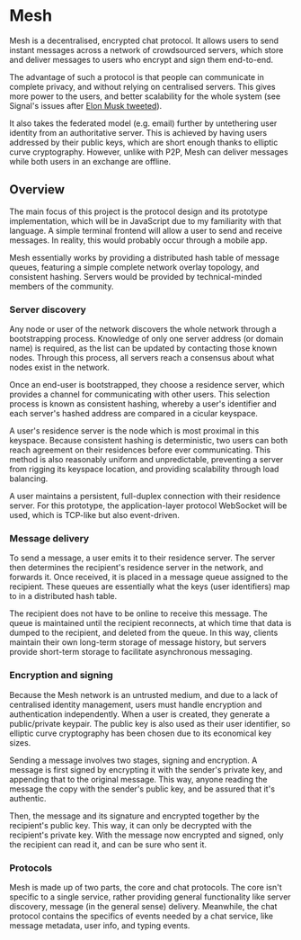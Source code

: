 # Mesh

Mesh is a decentralised, encrypted chat protocol. It allows users to send instant messages across a network of crowdsourced servers, which store and deliver messages to users who encrypt and sign them end-to-end.

The advantage of such a protocol is that people can communicate in complete privacy, and without relying on centralised servers. This gives more power to the users, and better scalability for the whole system (see Signal's issues after [Elon Musk tweeted](https://twitter.com/elonmusk/status/1347165127036977153)).

It also takes the federated model (e.g. email) further by untethering user identity from an authoritative server. This is achieved by having users addressed by their public keys, which are short enough thanks to elliptic curve cryptography. However, unlike with P2P, Mesh can deliver messages while both users in an exchange are offline.

## Overview

The main focus of this project is the protocol design and its prototype implementation, which will be in JavaScript due to my familiarity with that language. A simple terminal frontend will allow a user to send and receive messages. In reality, this would probably occur through a mobile app.

Mesh essentially works by providing a distributed hash table of message queues, featuring a simple complete network overlay topology, and consistent hashing. Servers would be provided by technical-minded members of the community.

### Server discovery

Any node or user of the network discovers the whole network through a bootstrapping process. Knowledge of only one server address (or domain name) is required, as the list can be updated by contacting those known nodes. Through this process, all servers reach a consensus about what nodes exist in the network.

Once an end-user is bootstrapped, they choose a residence server, which provides a channel for communicating with other users. This selection process is known as consistent hashing, whereby a user's identifier and each server's hashed address are compared in a cicular keyspace.

A user's residence server is the node which is most proximal in this keyspace. Because consistent hashing is deterministic, two users can both reach agreement on their residences before ever communicating. This method is also reasonably uniform and unpredictable, preventing a server from rigging its keyspace location, and providing scalability through load balancing.

A user maintains a persistent, full-duplex connection with their residence server. For this prototype, the application-layer protocol WebSocket will be used, which is TCP-like but also event-driven.

### Message delivery

To send a message, a user emits it to their residence server. The server then determines the recipient's residence server in the network, and forwards it. Once received, it is placed in a message queue assigned to the recipient. These queues are essentially what the keys (user identifiers) map to in a distributed hash table.

The recipient does not have to be online to receive this message. The queue is maintained until the recipient reconnects, at which time that data is dumped to the recipient, and deleted from the queue. In this way, clients maintain their own long-term storage of message history, but servers provide short-term storage to facilitate asynchronous messaging.

### Encryption and signing

Because the Mesh network is an untrusted medium, and due to a lack of centralised identity management, users must handle encryption and authentication independently. When a user is created, they generate a public/private keypair. The public key is also used as their user identifier, so elliptic curve cryptography has been chosen due to its economical key sizes.

Sending a message involves two stages, signing and encryption. A message is first signed by encrypting it with the sender's private key, and appending that to the original message. This way, anyone reading the message the copy with the sender's public key, and be assured that it's authentic.

Then, the message and its signature and encrypted together by the recipient's public key. This way, it can only be decrypted with the recipient's private key. With the message now encrypted and signed, only the recipient can read it, and can be sure who sent it.

### Protocols

Mesh is made up of two parts, the core and chat protocols. The core isn't specific to a single service, rather providing general functionality like server discovery, message (in the general sense) delivery. Meanwhile, the chat protocol contains the specifics of events needed by a chat service, like message metadata, user info, and typing events.